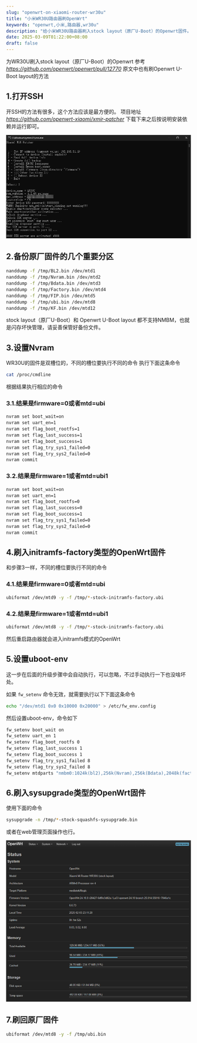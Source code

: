```yaml
---
slug: "openwrt-on-xiaomi-router-wr30u"
title: "小米WR30U路由器刷OpenWrt"
keywords: "openwrt,小米,路由器,wr30u"
description: "给小米WR30U路由器刷入stock layout（原厂U-Boot）的Openwrt固件。"
date: 2025-03-09T01:22:00+08:00
draft: false
---
```


为WR30U刷入stock layout（原厂U-Boot）的Openwrt
参考 *https://github.com/openwrt/openwrt/pull/12770*
原文中也有刷Openwrt U-Boot layout的方法

## 1.打开SSH

开SSH的方法有很多，这个方法应该是最方便的。
项目地址 *https://github.com/openwrt-xiaomi/xmir-patcher*
下载下来之后按说明安装依赖并运行即可。

![xmir-patcher](1.png)

## 2.备份原厂固件的几个重要分区

```sh
nanddump -f /tmp/BL2.bin /dev/mtd1
nanddump -f /tmp/Nvram.bin /dev/mtd2
nanddump -f /tmp/Bdata.bin /dev/mtd3
nanddump -f /tmp/Factory.bin /dev/mtd4
nanddump -f /tmp/FIP.bin /dev/mtd5
nanddump -f /tmp/ubi.bin /dev/mtd8
nanddump -f /tmp/KF.bin /dev/mtd12
```

stock layout（原厂U-Boot）和 Openwrt U-Boot layout 都不支持NMBM，也就是闪存坏快管理，请妥善保管好备份文件。

## 3.设置Nvram

WR30U的固件是双槽位的，不同的槽位要执行不同的命令
执行下面这条命令

```sh
cat /proc/cmdline
```

根据结果执行相应的命令

### 3.1.结果是firmware=0或者mtd=ubi

```sh
nvram set boot_wait=on
nvram set uart_en=1
nvram set flag_boot_rootfs=1
nvram set flag_last_success=1
nvram set flag_boot_success=1
nvram set flag_try_sys1_failed=0
nvram set flag_try_sys2_failed=0
nvram commit
```

### 3.2.结果是firmware=1或者mtd=ubi1

```sh
nvram set boot_wait=on
nvram set uart_en=1
nvram set flag_boot_rootfs=0
nvram set flag_last_success=0
nvram set flag_boot_success=1
nvram set flag_try_sys1_failed=0
nvram set flag_try_sys2_failed=0
nvram commit
```

## 4.刷入initramfs-factory类型的OpenWrt固件

和步骤3一样，不同的槽位要执行不同的命令

### 4.1.结果是firmware=0或者mtd=ubi

```sh
ubiformat /dev/mtd9 -y -f /tmp/*-stock-initramfs-factory.ubi
```

### 4.2.结果是firmware=1或者mtd=ubi1

```sh
ubiformat /dev/mtd8 -y -f /tmp/*-stock-initramfs-factory.ubi
```

然后重启路由器就会进入initramfs模式的OpenWrt

## 5.设置uboot-env

这一步在后面的升级步骤中会自动执行，可以忽略，不过手动执行一下也没啥坏处。

如果 `fw_setenv` 命令无效，就需要执行以下下面这条命令

```sh
echo "/dev/mtd1 0x0 0x10000 0x20000" > /etc/fw_env.config
```

然后设置uboot-env，命令如下

```sh
fw_setenv boot_wait on
fw_setenv uart_en 1
fw_setenv flag_boot_rootfs 0
fw_setenv flag_last_success 1
fw_setenv flag_boot_success 1
fw_setenv flag_try_sys1_failed 8
fw_setenv flag_try_sys2_failed 8
fw_setenv mtdparts "nmbm0:1024k(bl2),256k(Nvram),256k(Bdata),2048k(factory),2048k(fip),256k(crash),256k(crash_log),34816k(ubi),34816k(ubi1),32768k(overlay),12288k(data),256k(KF)"
```

## 6.刷入sysupgrade类型的OpenWrt固件

使用下面的命令

```sh
sysupgrade -n /tmp/*-stock-squashfs-sysupgrade.bin
```

或者在web管理页面操作也行。

![OpenWrt](2.png)

## 7.刷回原厂固件

```sh
ubiformat /dev/mtd8 -y -f /tmp/ubi.bin
```

